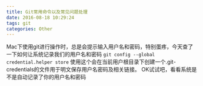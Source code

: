 ```yaml
---
title: Git常用命令以及常见问题处理
date: 2016-08-18 10:29:24
tags: git 
categories: Other
---
```

Mac下使用git进行操作时，总是会提示输入用户名和密码，特别蛋疼，今天查了一下如何让系统记录我们的用户名和密码
`git config --global credential.helper store`
使用这个会在当前用户根目录下创建一个.git-credentials的文件用于明文保存用户名密码及相关链接。 OK试试吧，看看系统是不是自动记录了你的用户名和密码
